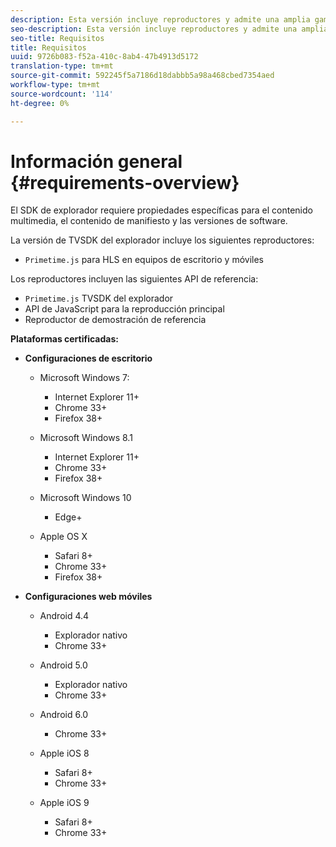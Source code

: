 ```yaml
---
description: Esta versión incluye reproductores y admite una amplia gama de exploradores.
seo-description: Esta versión incluye reproductores y admite una amplia gama de exploradores.
seo-title: Requisitos
title: Requisitos
uuid: 9726b083-f52a-410c-8ab4-47b4913d5172
translation-type: tm+mt
source-git-commit: 592245f5a7186d18dabbb5a98a468cbed7354aed
workflow-type: tm+mt
source-wordcount: '114'
ht-degree: 0%

---
```



# Información general {#requirements-overview}

El SDK de explorador requiere propiedades específicas para el contenido multimedia, el contenido de manifiesto y las versiones de software.

La versión de TVSDK del explorador incluye los siguientes reproductores:

* `Primetime.js` para HLS en equipos de escritorio y móviles

Los reproductores incluyen las siguientes API de referencia:

* `Primetime.js` TVSDK del explorador
* API de JavaScript para la reproducción principal
* Reproductor de demostración de referencia

**Plataformas certificadas:**

* **Configuraciones de escritorio**

   * Microsoft Windows 7:

      * Internet Explorer 11+
      * Chrome 33+
      * Firefox 38+
   * Microsoft Windows 8.1

      * Internet Explorer 11+
      * Chrome 33+
      * Firefox 38+
   * Microsoft Windows 10

      * Edge+
   * Apple OS X

      * Safari 8+
      * Chrome 33+
      * Firefox 38+




* **Configuraciones web móviles**

   * Android 4.4

      * Explorador nativo
      * Chrome 33+
   * Android 5.0

      * Explorador nativo
      * Chrome 33+
   * Android 6.0

      * Chrome 33+
   * Apple iOS 8

      * Safari 8+
      * Chrome 33+
   * Apple iOS 9

      * Safari 8+
      * Chrome 33+